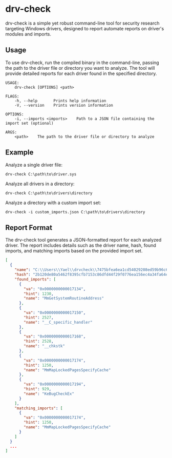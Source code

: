 # drv-check
drv-check is a simple yet robust command-line tool for security research targeting Windows drivers, designed to report automate reports on driver's modules and imports.

Usage
-----
To use drv-check, run the compiled binary in the command-line, passing the path to the driver file or directory you want to analyze. The tool will provide detailed reports for each driver found in the specified directory.
```
USAGE:
    drv-check [OPTIONS] <path>

FLAGS:
    -h, --help       Prints help information
    -V, --version    Prints version information

OPTIONS:
    -i, --imports <imports>    Path to a JSON file containing the import set (optional)

ARGS:
    <path>    The path to the driver file or directory to analyze
```

Example
----
Analyze a single driver file:
```
drv-check C:\path\to\driver.sys
```
Analyze all drivers in a directory:
```
drv-check C:\path\to\drivers\directory
```
Analyze a directory with a custom import set:
```
drv-check -i custom_imports.json C:\path\to\drivers\directory
```
Report Format
-------------

The drv-check tool generates a JSON-formatted report for each analyzed driver. The report includes details such as the driver name, hash, found imports, and matching imports based on the provided import set.
```json
[
  {
    "name": "C:\\Users\\Yael\\drvcheck\\7475bfea6ea1cd54029208ed59b96c6b.sys",
    "hash": "2b120de80a5462f8395cfb7153c86dfd44f29f0776ea156ec4a34fa64e5c4797",
    "found_imports": [
      {
        "va": "0x0000000000017134",
        "hint": 1230,
        "name": "MmGetSystemRoutineAddress"
      },
      {
        "va": "0x0000000000017150",
        "hint": 2527,
        "name": "__C_specific_handler"
      },
      {
        "va": "0x0000000000017168",
        "hint": 2528,
        "name": "__chkstk"
      },
      {
        "va": "0x0000000000017174",
        "hint": 1250,
        "name": "MmMapLockedPagesSpecifyCache"
      },
      {
        "va": "0x0000000000017194",
        "hint": 929,
        "name": "KeBugCheckEx"
      }
    ],
    "matching_imports": [
      {
        "va": "0x0000000000017174",
        "hint": 1250,
        "name": "MmMapLockedPagesSpecifyCache"
      }
    ]
  }
  ...
]
```
